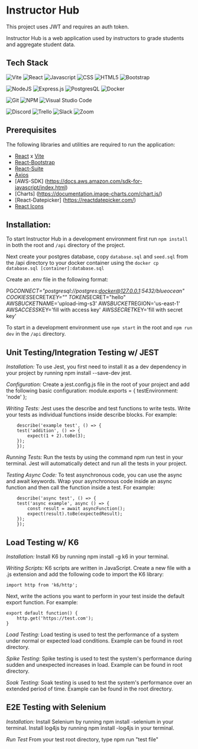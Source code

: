 # Instructor Hub

This project uses JWT and requires an auth token.

Instructor Hub is a web application used by instructors to grade students and aggregate student data.

## Tech Stack

![Vite](https://camo.githubusercontent.com/c1ee3046774b3a0f6165dbe7f4e8a323f583f21e48d60a4dba8edb49fc2463bc/68747470733a2f2f696d672e736869656c64732e696f2f62616467652f566974652d4237334246453f7374796c653d666f722d7468652d6261646765266c6f676f3d76697465266c6f676f436f6c6f723d464644363245)
![React](https://camo.githubusercontent.com/ab4c3c731a174a63df861f7b118d6c8a6c52040a021a552628db877bd518fe84/68747470733a2f2f696d672e736869656c64732e696f2f62616467652f72656163742d2532333230323332612e7376673f7374796c653d666f722d7468652d6261646765266c6f676f3d7265616374266c6f676f436f6c6f723d253233363144414642)
![Javascript](https://camo.githubusercontent.com/93c855ae825c1757f3426f05a05f4949d3b786c5b22d0edb53143a9e8f8499f6/68747470733a2f2f696d672e736869656c64732e696f2f62616467652f4a6176615363726970742d3332333333303f7374796c653d666f722d7468652d6261646765266c6f676f3d6a617661736372697074266c6f676f436f6c6f723d463744463145)
![CSS](https://camo.githubusercontent.com/e6b67b27998fca3bccf4c0ee479fc8f9de09d91f389cccfbe6cb1e29c10cfbd7/68747470733a2f2f696d672e736869656c64732e696f2f62616467652f637373332d2532333135373242362e7376673f7374796c653d666f722d7468652d6261646765266c6f676f3d63737333266c6f676f436f6c6f723d7768697465)
![HTML5](https://camo.githubusercontent.com/49fbb99f92674cc6825349b154b65aaf4064aec465d61e8e1f9fb99da3d922a1/68747470733a2f2f696d672e736869656c64732e696f2f62616467652f68746d6c352d2532334533344632362e7376673f7374796c653d666f722d7468652d6261646765266c6f676f3d68746d6c35266c6f676f436f6c6f723d7768697465)
![Bootstrap](https://camo.githubusercontent.com/b13ed67c809178963ce9d538175b02649800772be1ce0cb02da5879e5614e236/68747470733a2f2f696d672e736869656c64732e696f2f62616467652f426f6f7473747261702d3536334437433f7374796c653d666f722d7468652d6261646765266c6f676f3d626f6f747374726170266c6f676f436f6c6f723d7768697465)

![NodeJS](https://img.shields.io/badge/node.js-6DA55F?style=for-the-badge&logo=node.js&logoColor=white)
![Express.js](https://img.shields.io/badge/Express.js-000000?style=for-the-badge&logo=express&logoColor=white)
![PostgresQL](https://camo.githubusercontent.com/29e7fc6c62f61f432d3852fbfa4190ff07f397ca3bde27a8196bcd5beae3ff77/68747470733a2f2f696d672e736869656c64732e696f2f62616467652f706f7374677265732d2532333331363139322e7376673f7374796c653d666f722d7468652d6261646765266c6f676f3d706f737467726573716c266c6f676f436f6c6f723d7768697465)
![Docker](https://camo.githubusercontent.com/63350538fde994bc287ccd4908809301e157980e6564bf78d2c5cec22c0a5914/68747470733a2f2f696d672e736869656c64732e696f2f62616467652f446f636b65722d3243413545303f7374796c653d666f722d7468652d6261646765266c6f676f3d646f636b6572266c6f676f436f6c6f723d7768697465)

![Git](https://img.shields.io/badge/git-%23F05033.svg?style=for-the-badge&logo=git&logoColor=white)
![NPM](https://img.shields.io/badge/NPM-%23000000.svg?style=for-the-badge&logo=npm&logoColor=white)
![Visual Studio Code](https://img.shields.io/badge/Visual*Studio*Code-0078D4?style=for-the-badge&logo=visual%20studio%20code&logoColor=white)

![Discord](https://camo.githubusercontent.com/f868f43f3c084669121e55e633ca5c3e11d382872ab7db663789f5c736c71a43/68747470733a2f2f696d672e736869656c64732e696f2f62616467652f446973636f72642d3538363546323f7374796c653d666f722d7468652d6261646765266c6f676f3d646973636f7264266c6f676f436f6c6f723d7768697465)
![Trello](https://camo.githubusercontent.com/529f3db66dcea87286a50a8bbb379acc5b6485805215e4cce5365aa43b7ddaca/68747470733a2f2f696d672e736869656c64732e696f2f62616467652f5472656c6c6f2d3030353243433f7374796c653d666f722d7468652d6261646765266c6f676f3d7472656c6c6f266c6f676f436f6c6f723d7768697465)
![Slack](https://camo.githubusercontent.com/870d2945e15dde83583f64ea1f3f4471702e45bf30fa884412da74cb7731ae42/68747470733a2f2f696d672e736869656c64732e696f2f62616467652f536c61636b2d3441313534423f7374796c653d666f722d7468652d6261646765266c6f676f3d736c61636b266c6f676f436f6c6f723d7768697465)
![Zoom](https://camo.githubusercontent.com/c6c90c4d74d5fad08da3e2c31c556ea8a8b45a6bd5756b6e49111d9825cde56f/68747470733a2f2f696d672e736869656c64732e696f2f62616467652f5a6f6f6d2d3244384346463f7374796c653d666f722d7468652d6261646765266c6f676f3d7a6f6f6d266c6f676f436f6c6f723d7768697465)

## Prerequisites

The following libraries and utilities are required to run the application:

- [React](https://reactjs.org/) x [Vite](https://vitejs.dev/)
- [React-Bootstrap](https://react-bootstrap.github.io/)
- [React-Suite](https://rsuitejs.com/)
- [Axios](https://axios-http.com/docs/intro)
- [AWS-SDK] (https://docs.aws.amazon.com/sdk-for-javascript/index.html)
- [Charts] (https://documentation.image-charts.com/chart.js/)
- [React-Datepicker] (https://reactdatepicker.com/)
- [React Icons](https://react-icons.github.io/react-icons/search)

## Installation:

To start Instructor Hub in a development environment first run `npm install` in both the root and `/api` directory of the project.

Next create your postgres database, copy `database.sql` and `seed.sql` from the /api directory to your docker container using the `docker cp database.sql [container]:database.sql`

Create an .env file in the following format:

PG*CONNECT="postgresql://postgres:docker@127.0.0.1:5432/blueocean"
COOKIES*SECRET*KEY=""
TOKEN*SECRET="hello"
AWS*BUCKET*NAME='upload-img-s3'
AWS*BUCKET*REGION='us-east-1'
AWS*ACCESS*KEY='fill with access key'
AWS*SECRET*KEY='fill with secret key'

To start in a development environment use `npm start` in the root and `npm run dev` in the `/api` directory.

## Unit Testing/Integration Testing w/ JEST

_Installation:_
To use Jest, you first need to install it as a dev dependency in your project by running npm install --save-dev jest.

_Configuration:_
Create a jest.config.js file in the root of your project and add the following basic configuration:
module.exports = {
testEnvironment: 'node'
};

_Writing Tests:_
Jest uses the describe and test functions to write tests.
Write your tests as individual functions inside describe blocks.
For example:

        describe('example test', () => {
        test('addition', () => {
            expect(1 + 2).toBe(3);
        });
        });

_Running Tests:_
Run the tests by using the command npm run test in your terminal.
Jest will automatically detect and run all the tests in your project.

_Testing Async Code:_
To test asynchronous code, you can use the async and await keywords.
Wrap your asynchronous code inside an async function and then call the function inside a test.
For example:

        describe('async test', () => {
        test('async example', async () => {
            const result = await asyncFunction();
            expect(result).toBe(expectedResult);
        });
        });

## Load Testing w/ K6

_Installation:_
Install K6 by running npm install -g k6 in your terminal.

_Writing Scripts:_
K6 scripts are written in JavaScript.
Create a new file with a .js extension and add the following code to import the K6 library:

    import http from 'k6/http';

Next, write the actions you want to perform in your test inside the default export function.
For example:

    export default function() {
        http.get('https://test.com');
    }

_Load Testing:_
Load testing is used to test the performance of a system under normal or expected load conditions. Example can be found in root directory.

_Spike Testing:_
Spike testing is used to test the system's performance during sudden and unexpected increases in load. Example can be found in root directory.

_Soak Testing:_
Soak testing is used to test the system's performance over an extended period of time.
Example can be found in the root directory.

## E2E Testing with Selenium

_Installation:_
Install Selenium by running npm install -selenium in your terminal.
Install log4js by running npm install -log4js in your terminal.

_Run Test_
From your test root directory, type npm run "test file"
